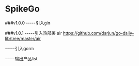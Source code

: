 # SpikeGo


###v1.0.0
-----引入gin


###v1.0.1
-----引入热部署  air  https://github.com/darjun/go-daily-lib/tree/master/air

-----引入gorm

-----输出产品list
